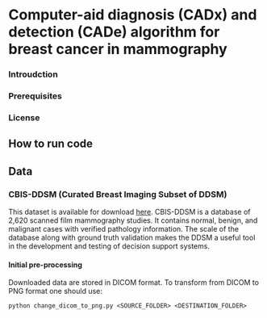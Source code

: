 # Computer-aid diagnosis (CADx) and detection (CADe) algorithm for breast cancer in mammography

### Introudction

### Prerequisites

### License

## How to run code

## Data

### CBIS-DDSM (Curated Breast Imaging Subset of DDSM)
This dataset is available for download [here](https://wiki.cancerimagingarchive.net/display/Public/CBIS-DDSM). CBIS-DDSM is a database of 2,620 scanned film mammography studies. It contains normal, benign, and malignant cases with verified pathology information. The scale of the database along with ground truth validation makes the DDSM a useful tool in the development and testing of decision support systems.

#### Initial pre-processing
Downloaded data are stored in DICOM format. To transform from DICOM to PNG format one should use:
```
python change_dicom_to_png.py <SOURCE_FOLDER> <DESTINATION_FOLDER>
```